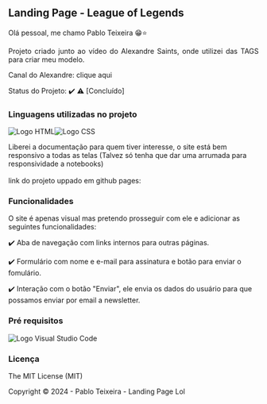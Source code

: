 ## Landing Page - League of Legends
Olá pessoal, me chamo Pablo Teixeira 😁⭐

<p align="justify"> Projeto criado junto ao vídeo do Alexandre Saints, onde utilizei das TAGS para criar meu modelo. </p>

Canal do Alexandre: <a hred="https://www.youtube.com/@AlexandreSaints">clique aqui</a>


Status do Projeto: ✔️ ⚠️ [Concluído]

<h3>Linguagens utilizadas no projeto</h3>

<img src='https://img.shields.io/badge/HTML5-E34F26?style=for-the-badge&logo=html5&logoColor=white' alt='Logo HTML'></img><img src='https://img.shields.io/badge/CSS3-1572B6?style=for-the-badge&logo=css3&logoColor=white' alt='Logo CSS'></img>

Liberei a documentação para quem tiver interesse, o site está bem responsivo a todas as telas (Talvez só tenha que dar uma arrumada para responsividade a notebooks)
<br><br>
link do projeto uppado em github pages: 



<h3>Funcionalidades</h3>

O site é apenas visual mas pretendo prosseguir com ele e adicionar as seguintes funcionalidades:

✔️ Aba de navegação com links internos para outras páginas.

✔️ Formulário com nome e e-mail para assinatura e botão para enviar o fomulário.

✔️ Interação com o botão "Enviar", ele envia os dados do usuário para que possamos enviar por email a newsletter.

<h3>Pré requisitos</h3>

<img src='https://img.shields.io/badge/Visual_Studio_Code-0078D4?style=for-the-badge&logo=visual%20studio%20code&logoColor=white' alt='Logo Visual Studio Code'></img>

<h3>Licença</h3>

The MIT License (MIT)

Copyright ©️ 2024 - Pablo Teixeira - Landing Page Lol